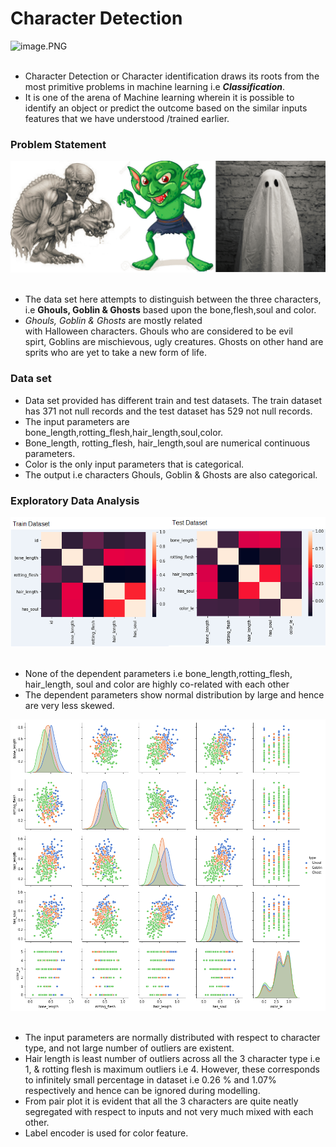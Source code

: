 # Character Detection
![image.PNG](https://github.com/deepakn82/MachineLearningWithPython/blob/master/images/chrac.PNG)<img align="right"><br><br>
- Character Detection or Character identification draws its roots from the most primitive problems in machine learning i.e ___Classification___. 
- It is one of the arena of Machine learning wherein it is possible to identify an object or predict the outcome based on the similar inputs features that we have understood /trained earlier.

### Problem Statement
![image.PNG](images/ggg.png)<img align="right"><br><br>
- The data set here attempts to distinguish between the three characters, i.e __Ghouls, Goblin & Ghosts__ based upon the bone,flesh,soul and color.
- _Ghouls, Goblin & Ghosts_ are mostly related with Halloween characters. Ghouls who are considered to be evil spirt, Goblins are mischievous, ugly creatures. Ghosts on other hand are sprits who are yet to take a new form of life.

### Data set
- Data set provided has different train and test datasets. The train dataset has 371 not null records and the test dataset has 529 not null records.
- The input parameters are bone_length,rotting_flesh,hair_length,soul,color.
- Bone_length, rotting_flesh, hair_length,soul are numerical continuous parameters.
- Color is the only input parameters that is categorical.
- The output i.e characters Ghouls, Goblin & Ghosts are also categorical.

### Exploratory Data Analysis
![image.PNG](images/heatmap.png)<img align="right"><br><br>
- None of the dependent parameters i.e bone_length,rotting_flesh, hair_length, soul and color are highly co-related with each other
- The dependent parameters show normal distribution by large and hence are very less skewed.

![image.PNG](images/pairplot.png)<img align="right"><br><br>
- The input parameters are normally distributed with respect to character type, and not large number of outliers are existent.
- Hair length is least number of outliers across all the 3 character type i.e 1, & rotting flesh is maximum outliers i.e 4. However, these corresponds to infinitely small percentage in dataset i.e  0.26 % and 1.07% respectively and hence can be ignored during modelling.
- From pair plot it is evident that all the 3 characters are quite neatly segregated with respect to inputs and not very much mixed with each other.
- Label encoder is used for color feature.




